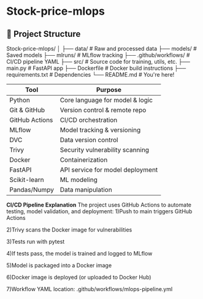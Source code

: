 # Stock-price-mlops

## 📁 Project Structure

Stock-price-mlops/
│
├── data/                  # Raw and processed data
├── models/                # Saved models
├── mlruns/                # MLflow tracking
├── .github/workflows/     # CI/CD pipeline YAML
├── src/                   # Source code for training, utils, etc.
├── main.py                # FastAPI app
├── Dockerfile             # Docker build instructions
├── requirements.txt       # Dependencies
└── README.md              # You're here!
 


| Tool           | Purpose                          |
| -------------- | -------------------------------- |
| Python         | Core language for model & logic  |
| Git & GitHub   | Version control & remote repo    |
| GitHub Actions | CI/CD orchestration              |
| MLflow         | Model tracking & versioning      |
| DVC            | Data version control             |
| Trivy          | Security vulnerability scanning  |
| Docker         | Containerization                 |
| FastAPI        | API service for model deployment |
| Scikit-learn   | ML modeling                      |
| Pandas/Numpy   | Data manipulation                |


**CI/CD Pipeline Explanation**
The project uses GitHub Actions to automate testing, model validation, and deployment:
1)Push to main triggers GitHub Actions

2)Trivy scans the Docker image for vulnerabilities

3)Tests run with pytest

4)If tests pass, the model is trained and logged to MLflow

5)Model is packaged into a Docker image

6)Docker image is deployed (or uploaded to Docker Hub)

7)Workflow YAML location:
.github/workflows/mlops-pipeline.yml









